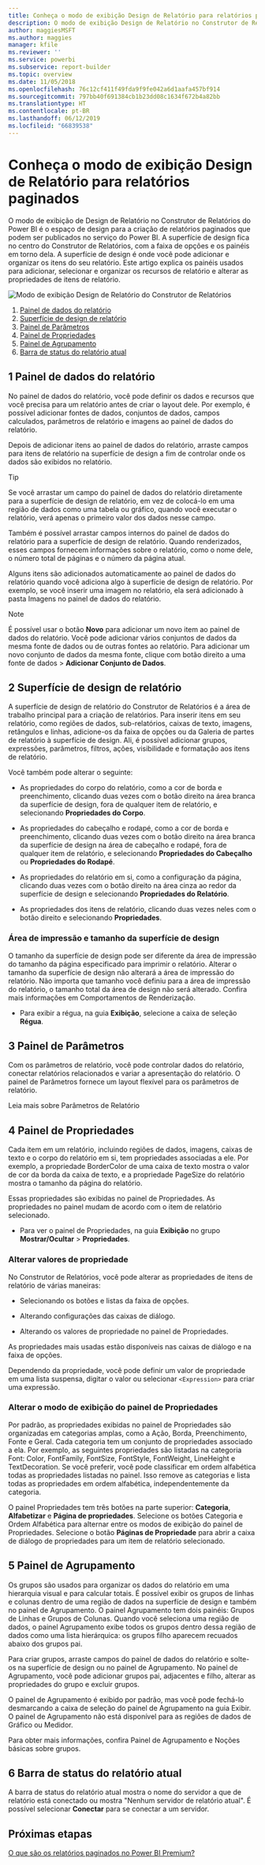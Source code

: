 ```yaml
---
title: Conheça o modo de exibição Design de Relatório para relatórios paginados
description: O modo de exibição Design de Relatório no Construtor de Relatórios é o espaço de design para a criação de relatórios paginados que podem ser publicados no serviço do Power BI.
author: maggiesMSFT
ms.author: maggies
manager: kfile
ms.reviewer: ''
ms.service: powerbi
ms.subservice: report-builder
ms.topic: overview
ms.date: 11/05/2018
ms.openlocfilehash: 76c12cf411f49fda9f9fe042a6d1aafa457bf914
ms.sourcegitcommit: 797bb40f691384cb1b23dd08c1634f672b4a82bb
ms.translationtype: HT
ms.contentlocale: pt-BR
ms.lasthandoff: 06/12/2019
ms.locfileid: "66839538"
---
```

# <a name="getting-around-in-report-design-view-for-paginated-reports"></a>Conheça o modo de exibição Design de Relatório para relatórios paginados

O modo de exibição de Design de Relatório no Construtor de Relatórios do Power BI é o espaço de design para a criação de relatórios paginados que podem ser publicados no serviço do Power BI. A superfície de design fica no centro do Construtor de Relatórios, com a faixa de opções e os painéis em torno dela. A superfície de design é onde você pode adicionar e organizar os itens do seu relatório. Este artigo explica os painéis usados para adicionar, selecionar e organizar os recursos de relatório e alterar as propriedades de itens de relatório.  

![Modo de exibição Design de Relatório do Construtor de Relatórios](media/paginated-reports-report-design-view/power-bi-paginated-report-design-view.png)

1. [Painel de dados do relatório](#1-report-data-pane) 
2. [Superfície de design de relatório](#2-report-design-surface)  
3. [Painel de Parâmetros](#3-parameters-pane) 
4. [Painel de Propriedades](#4-properties-pane) 
5. [Painel de Agrupamento](#5-grouping-pane) 
6. [Barra de status do relatório atual](#6-current-report-status-bar)  
  
## <a name="1-report-data-pane"></a>1 Painel de dados do relatório  
 No painel de dados do relatório, você pode definir os dados e recursos que você precisa para um relatório antes de criar o layout dele. Por exemplo, é possível adicionar fontes de dados, conjuntos de dados, campos calculados, parâmetros de relatório e imagens ao painel de dados do relatório.  
  
 Depois de adicionar itens ao painel de dados do relatório, arraste campos para itens de relatório na superfície de design a fim de controlar onde os dados são exibidos no relatório.  
  
> [!TIP]  
>  Se você arrastar um campo do painel de dados do relatório diretamente para a superfície de design de relatório, em vez de colocá-lo em uma região de dados como uma tabela ou gráfico, quando você executar o relatório, verá apenas o primeiro valor dos dados nesse campo.  
  
 Também é possível arrastar campos internos do painel de dados do relatório para a superfície de design de relatório. Quando renderizados, esses campos fornecem informações sobre o relatório, como o nome dele, o número total de páginas e o número da página atual.  
  
 Alguns itens são adicionados automaticamente ao painel de dados do relatório quando você adiciona algo à superfície de design de relatório. Por exemplo, se você inserir uma imagem no relatório, ela será adicionado à pasta Imagens no painel de dados do relatório.  
  
> [!NOTE]  
>  É possível usar o botão **Novo** para adicionar um novo item ao painel de dados do relatório. Você pode adicionar vários conjuntos de dados da mesma fonte de dados ou de outras fontes ao relatório. Para adicionar um novo conjunto de dados da mesma fonte, clique com botão direito a uma fonte de dados > **Adicionar Conjunto de Dados**.  
  
## <a name="2-report-design-surface"></a>2 Superfície de design de relatório  
 A superfície de design de relatório do Construtor de Relatórios é a área de trabalho principal para a criação de relatórios. Para inserir itens em seu relatório, como regiões de dados, sub-relatórios, caixas de texto, imagens, retângulos e linhas, adicione-os da faixa de opções ou da Galeria de partes de relatório à superfície de design. Ali, é possível adicionar grupos, expressões, parâmetros, filtros, ações, visibilidade e formatação aos itens de relatório.  
  
 Você também pode alterar o seguinte:  
  
-   As propriedades do corpo do relatório, como a cor de borda e preenchimento, clicando duas vezes com o botão direito na área branca da superfície de design, fora de qualquer item de relatório, e selecionando **Propriedades do Corpo**.  
  
-   As propriedades do cabeçalho e rodapé, como a cor de borda e preenchimento, clicando duas vezes com o botão direito na área branca da superfície de design na área de cabeçalho e rodapé, fora de qualquer item de relatório, e selecionando **Propriedades do Cabeçalho** ou **Propriedades do Rodapé**.  
  
-   As propriedades do relatório em si, como a configuração da página, clicando duas vezes com o botão direito na área cinza ao redor da superfície de design e selecionando **Propriedades do Relatório**.  
  
-   As propriedades dos itens de relatório, clicando duas vezes neles com o botão direito e selecionando **Propriedades**.  
  
### <a name="design-surface-size-and-print-area"></a>Área de impressão e tamanho da superfície de design  
O tamanho da superfície de design pode ser diferente da área de impressão do tamanho da página especificado para imprimir o relatório. Alterar o tamanho da superfície de design não alterará a área de impressão do relatório. Não importa que tamanho você definiu para a área de impressão do relatório, o tamanho total da área de design não será alterado. Confira mais informações em Comportamentos de Renderização. 
  
- Para exibir a régua, na guia **Exibição**, selecione a caixa de seleção **Régua**.  
  
## <a name="3-parameters-pane"></a>3 Painel de Parâmetros  
 Com os parâmetros de relatório, você pode controlar dados do relatório, conectar relatórios relacionados e variar a apresentação do relatório. O painel de Parâmetros fornece um layout flexível para os parâmetros de relatório.  
  
 Leia mais sobre Parâmetros de Relatório   
  
## <a name="4-properties-pane"></a>4 Painel de Propriedades
 Cada item em um relatório, incluindo regiões de dados, imagens, caixas de texto e o corpo do relatório em si, tem propriedades associadas a ele. Por exemplo, a propriedade BorderColor de uma caixa de texto mostra o valor de cor da borda da caixa de texto, e a propriedade PageSize do relatório mostra o tamanho da página do relatório.  
  
 Essas propriedades são exibidas no painel de Propriedades. As propriedades no painel mudam de acordo com o item de relatório selecionado.  
  
- Para ver o painel de Propriedades, na guia **Exibição** no grupo **Mostrar/Ocultar** > **Propriedades**.  
  
### <a name="changing-property-values"></a>Alterar valores de propriedade  
 No Construtor de Relatórios, você pode alterar as propriedades de itens de relatório de várias maneiras:  
  
-   Selecionando os botões e listas da faixa de opções.  
  
-   Alterando configurações das caixas de diálogo.  
  
-   Alterando os valores de propriedade no painel de Propriedades.  
  
 As propriedades mais usadas estão disponíveis nas caixas de diálogo e na faixa de opções.  
  
 Dependendo da propriedade, você pode definir um valor de propriedade em uma lista suspensa, digitar o valor ou selecionar `<Expression>` para criar uma expressão.  
  
### <a name="changing-the-properties-pane-view"></a>Alterar o modo de exibição do painel de Propriedades  
 Por padrão, as propriedades exibidas no painel de Propriedades são organizadas em categorias amplas, como a Ação, Borda, Preenchimento, Fonte e Geral. Cada categoria tem um conjunto de propriedades associado a ela. Por exemplo, as seguintes propriedades são listadas na categoria Font: Color, FontFamily, FontSize, FontStyle, FontWeight, LineHeight e TextDecoration. Se você preferir, você pode classificar em ordem alfabética todas as propriedades listadas no painel. Isso remove as categorias e lista todas as propriedades em ordem alfabética, independentemente da categoria.  
  
 O painel Propriedades tem três botões na parte superior: **Categoria**, **Alfabetizar** e **Página de propriedades**. Selecione os botões Categoria e Ordem Alfabética para alternar entre os modos de exibição do painel de Propriedades. Selecione o botão **Páginas de Propriedade** para abrir a caixa de diálogo de propriedades para um item de relatório selecionado.  
  
  
## <a name="5-grouping-pane"></a>5 Painel de Agrupamento

 Os grupos são usados para organizar os dados do relatório em uma hierarquia visual e para calcular totais. É possível exibir os grupos de linhas e colunas dentro de uma região de dados na superfície de design e também no painel de Agrupamento. O painel Agrupamento tem dois painéis: Grupos de Linhas e Grupos de Colunas. Quando você seleciona uma região de dados, o painel Agrupamento exibe todos os grupos dentro dessa região de dados como uma lista hierárquica: os grupos filho aparecem recuados abaixo dos grupos pai.  
  
 Para criar grupos, arraste campos do painel de dados do relatório e solte-os na superfície de design ou no painel de Agrupamento. No painel de Agrupamento, você pode adicionar grupos pai, adjacentes e filho, alterar as propriedades do grupo e excluir grupos.  
  
 O painel de Agrupamento é exibido por padrão, mas você pode fechá-lo desmarcando a caixa de seleção do painel de Agrupamento na guia Exibir. O painel de Agrupamento não está disponível para as regiões de dados de Gráfico ou Medidor.  
  
 Para obter mais informações, confira Painel de Agrupamento e Noções básicas sobre grupos.  
  
## <a name="6-current-report-status-bar"></a>6 Barra de status do relatório atual

A barra de status do relatório atual mostra o nome do servidor a que de relatório está conectado ou mostra "Nenhum servidor de relatório atual". É possível selecionar **Conectar** para se conectar a um servidor.

## <a name="next-steps"></a>Próximas etapas

[O que são os relatórios paginados no Power BI Premium?](paginated-reports-report-builder-power-bi.md) 

  
  
